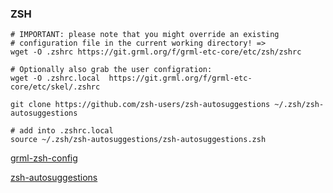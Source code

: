 ### ZSH

```shell
# IMPORTANT: please note that you might override an existing
# configuration file in the current working directory! =>
wget -O .zshrc https://git.grml.org/f/grml-etc-core/etc/zsh/zshrc

# Optionally also grab the user configration:
wget -O .zshrc.local  https://git.grml.org/f/grml-etc-core/etc/skel/.zshrc

git clone https://github.com/zsh-users/zsh-autosuggestions ~/.zsh/zsh-autosuggestions

# add into .zshrc.local
source ~/.zsh/zsh-autosuggestions/zsh-autosuggestions.zsh
```

[grml-zsh-config](https://grml.org/zsh/#grmlzshconfig)

[zsh-autosuggestions](https://github.com/zsh-users/zsh-autosuggestions)

